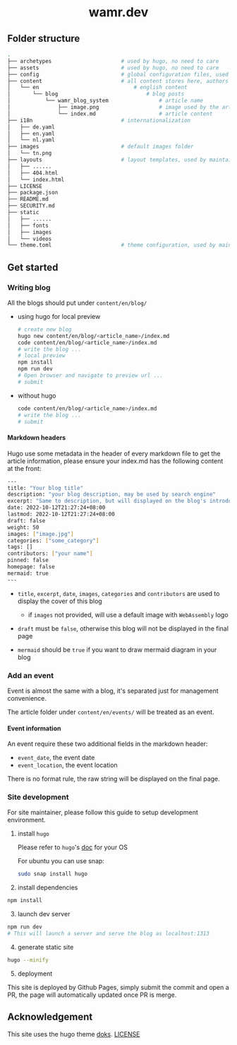 <h1 align="center">
  wamr.dev
</h1>

## Folder structure

``` bash
.
├── archetypes                      # used by hugo, no need to care
├── assets                          # used by hugo, no need to care
├── config                          # global configuration files, used by maintainer
├── content                         # all content stores here, authors only add file here
│   └── en                              # english content
│       └── blog                            # blog posts
│           └── wamr_blog_system                # article name
│               ├── image.png                   # image used by the article
│               └── index.md                    # article content
├── i18n                            # internationalization
│   ├── de.yaml
│   ├── en.yaml
│   └── nl.yaml
├── images                          # default images folder
│   └── tn.png
├── layouts                         # layout templates, used by maintainer
│   ├── ......
│   ├── 404.html
│   └── index.html
├── LICENSE
├── package.json
├── README.md
├── SECURITY.md
├── static
│   ├── ......
│   ├── fonts
│   ├── images
│   └── videos
└── theme.toml                      # theme configuration, used by maintainer
```

## Get started
### Writing blog

All the blogs should put under `content/en/blog/`

- using hugo for local preview

  ``` bash
  # create new blog
  hugo new content/en/blog/<article_name>/index.md
  code content/en/blog/<article_name>/index.md
  # write the blog ...
  # local preview
  npm install
  npm run dev
  # Open browser and navigate to preview url ...
  # submit
  ```

- without hugo

  ``` bash
  code content/en/blog/<article_name>/index.md
  # write the blog ...
  # submit
  ```

#### Markdown headers

Hugo use some metadata in the header of every markdown file to get the article information, please ensure your index.md has the following content at the front:

``` bash
---
title: "Your blog title"
description: "your blog description, may be used by search engine"
excerpt: "Same to description, but will displayed on the blog's introduction card"
date: 2022-10-12T21:27:24+08:00
lastmod: 2022-10-12T21:27:24+08:00
draft: false
weight: 50
images: ["image.jpg"]
categories: ["some_category"]
tags: []
contributors: ["your name"]
pinned: false
homepage: false
mermaid: true
---
```

- `title`, `excerpt`, `date`, `images`, `categories` and `contributors` are used to display the cover of this blog

  - if `images` not provided, will use a default image with `WebAssembly` logo

- `draft` must be `false`, otherwise this blog will not be displayed in the final page
- `mermaid` should be `true` if you want to draw mermaid diagram in your blog

### Add an event

Event is almost the same with a blog, it's separated just for management convenience.

The article folder under `content/en/events/` will be treated as an event.

#### Event information

An event require these two additional fields in the markdown header:

- `event_date`, the event date
- `event_location`, the event location

There is no format rule, the raw string will be displayed on the final page.

### Site development

For site maintainer, please follow this guide to setup development environment.

1. install `hugo`

    Please refer to `hugo`'s [doc](https://gohugo.io/getting-started/installing/) for your OS

    For ubuntu you can use snap:

    ``` bash
    sudo snap install hugo
    ```

2. install dependencies

``` bash
npm install
```

3. launch dev server

``` bash
npm run dev
# This will launch a server and serve the blog as localhost:1313
```

4. generate static site

``` bash
hugo --minify
```

5. deployment

This site is deployed by Github Pages, simply submit the commit and open a PR, the page will automatically updated once PR is merge.

## Acknowledgement

This site uses the hugo theme [doks](https://github.com/h-enk/doks). [LICENSE](https://github.com/h-enk/doks/blob/master/LICENSE)
